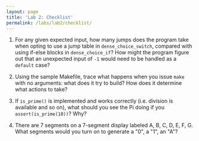 ```yaml
---
layout: page
title: 'Lab 2: Checklist'
permalink: /labs/lab2/checklist/
---
```


1. For any given expected input, how many jumps does the program take when opting
   to use a jump table in `dense_choice_switch`,
   compared with using if-else blocks in `dense_choice_if`?
   How might the program figure out that an unexpected input of `-1` would
   need to be handled as a `default` case?

2. Using the sample Makefile, trace what happens when you issue `make`
   with no arguments: what does it try to build? How does it determine
   what actions to take?

3. If `is_prime()` is implemented and works correctly (i.e. division
   is available and so on), what should you see the Pi doing if you
   `assert(is_prime(10))`? Why?

4. There are 7 segments on a 7-segment display
   labeled A, B, C, D, E, F, G.
   What segments would you turn on
   to generate a "0", a "1", an "A"?
